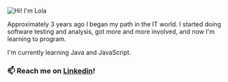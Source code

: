 ![Hi! I'm Lola](https://github.com/lolaaguero/lolaaguero/assets/134756282/0dd9619d-3e92-458a-b618-6a2bc35b231c)

Approximately 3 years ago I began my path in the IT world. I started doing software testing and analysis, got more and more involved, and now I'm learning to program.

I'm currently learning Java and JavaScript.
### 📫 Reach me on [Linkedin](https://www.linkedin.com/in/lolaaguero/)!
